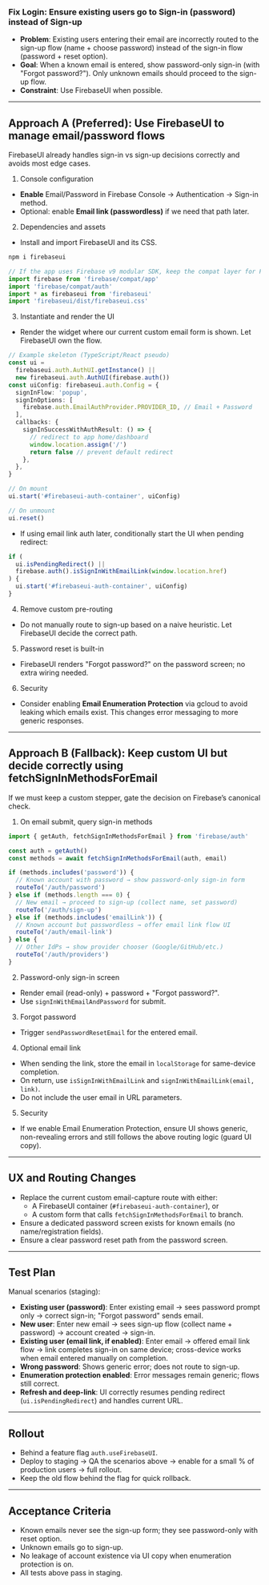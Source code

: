 ### Fix Login: Ensure existing users go to Sign-in (password) instead of Sign-up

- **Problem**: Existing users entering their email are incorrectly routed to the sign-up flow (name + choose password) instead of the sign-in flow (password + reset option).
- **Goal**: When a known email is entered, show password-only sign-in (with "Forgot password?"). Only unknown emails should proceed to the sign-up flow.
- **Constraint**: Use FirebaseUI when possible.

---

## Approach A (Preferred): Use FirebaseUI to manage email/password flows

FirebaseUI already handles sign-in vs sign-up decisions correctly and avoids most edge cases.

1. Console configuration

- **Enable** Email/Password in Firebase Console → Authentication → Sign-in method.
- Optional: enable **Email link (passwordless)** if we need that path later.

2. Dependencies and assets

- Install and import FirebaseUI and its CSS.

```bash
npm i firebaseui
```

```ts
// If the app uses Firebase v9 modular SDK, keep the compat layer for FirebaseUI
import firebase from 'firebase/compat/app'
import 'firebase/compat/auth'
import * as firebaseui from 'firebaseui'
import 'firebaseui/dist/firebaseui.css'
```

3. Instantiate and render the UI

- Render the widget where our current custom email form is shown. Let FirebaseUI own the flow.

```ts
// Example skeleton (TypeScript/React pseudo)
const ui =
  firebaseui.auth.AuthUI.getInstance() ||
  new firebaseui.auth.AuthUI(firebase.auth())
const uiConfig: firebaseui.auth.Config = {
  signInFlow: 'popup',
  signInOptions: [
    firebase.auth.EmailAuthProvider.PROVIDER_ID, // Email + Password
  ],
  callbacks: {
    signInSuccessWithAuthResult: () => {
      // redirect to app home/dashboard
      window.location.assign('/')
      return false // prevent default redirect
    },
  },
}

// On mount
ui.start('#firebaseui-auth-container', uiConfig)

// On unmount
ui.reset()
```

- If using email link auth later, conditionally start the UI when pending redirect:

```ts
if (
  ui.isPendingRedirect() ||
  firebase.auth().isSignInWithEmailLink(window.location.href)
) {
  ui.start('#firebaseui-auth-container', uiConfig)
}
```

4. Remove custom pre-routing

- Do not manually route to sign-up based on a naive heuristic. Let FirebaseUI decide the correct path.

5. Password reset is built-in

- FirebaseUI renders "Forgot password?" on the password screen; no extra wiring needed.

6. Security

- Consider enabling **Email Enumeration Protection** via gcloud to avoid leaking which emails exist. This changes error messaging to more generic responses.

---

## Approach B (Fallback): Keep custom UI but decide correctly using fetchSignInMethodsForEmail

If we must keep a custom stepper, gate the decision on Firebase’s canonical check.

1. On email submit, query sign-in methods

```ts
import { getAuth, fetchSignInMethodsForEmail } from 'firebase/auth'

const auth = getAuth()
const methods = await fetchSignInMethodsForEmail(auth, email)

if (methods.includes('password')) {
  // Known account with password → show password-only sign-in form
  routeTo('/auth/password')
} else if (methods.length === 0) {
  // New email → proceed to sign-up (collect name, set password)
  routeTo('/auth/sign-up')
} else if (methods.includes('emailLink')) {
  // Known account but passwordless → offer email link flow UI
  routeTo('/auth/email-link')
} else {
  // Other IdPs → show provider chooser (Google/GitHub/etc.)
  routeTo('/auth/providers')
}
```

2. Password-only sign-in screen

- Render email (read-only) + password + "Forgot password?".
- Use `signInWithEmailAndPassword` for submit.

3. Forgot password

- Trigger `sendPasswordResetEmail` for the entered email.

4. Optional email link

- When sending the link, store the email in `localStorage` for same-device completion.
- On return, use `isSignInWithEmailLink` and `signInWithEmailLink(email, link)`.
- Do not include the user email in URL parameters.

5. Security

- If we enable Email Enumeration Protection, ensure UI shows generic, non-revealing errors and still follows the above routing logic (guard UI copy).

---

## UX and Routing Changes

- Replace the current custom email-capture route with either:
  - A FirebaseUI container (`#firebaseui-auth-container`), or
  - A custom form that calls `fetchSignInMethodsForEmail` to branch.
- Ensure a dedicated password screen exists for known emails (no name/registration fields).
- Ensure a clear password reset path from the password screen.

---

## Test Plan

Manual scenarios (staging):

- **Existing user (password)**: Enter existing email → sees password prompt only → correct sign-in; "Forgot password" sends email.
- **New user**: Enter new email → sees sign-up flow (collect name + password) → account created → sign-in.
- **Existing user (email link, if enabled)**: Enter email → offered email link flow → link completes sign-in on same device; cross-device works when email entered manually on completion.
- **Wrong password**: Shows generic error; does not route to sign-up.
- **Enumeration protection enabled**: Error messages remain generic; flows still correct.
- **Refresh and deep-link**: UI correctly resumes pending redirect (`ui.isPendingRedirect`) and handles current URL.

---

## Rollout

- Behind a feature flag `auth.useFirebaseUI`.
- Deploy to staging → QA the scenarios above → enable for a small % of production users → full rollout.
- Keep the old flow behind the flag for quick rollback.

---

## Acceptance Criteria

- Known emails never see the sign-up form; they see password-only with reset option.
- Unknown emails go to sign-up.
- No leakage of account existence via UI copy when enumeration protection is on.
- All tests above pass in staging.
